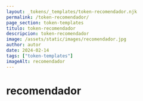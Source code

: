 ```yaml
---
layout: _tokens/_templates/token-recomendador.njk
permalink: /token-recomendador/
page_section: token-templates
titulo: token-recomendador
descripcion: token-recomendador
image: /assets/static/images/recomendador.jpg
author: autor
date: 2024-02-14
tags: ["token-templates"]
imageAlt: recomendador
---
```


# recomendador
